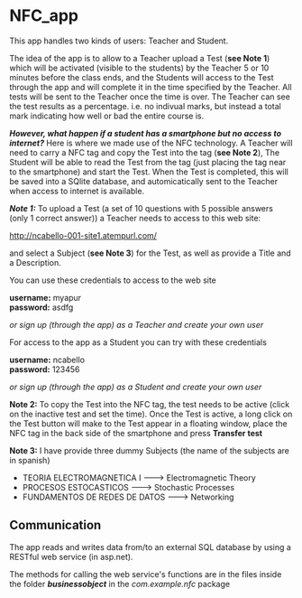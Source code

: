 # NFC_app

This app handles two kinds of users: Teacher and Student.

The idea of the app is to allow to a Teacher upload a Test (**see Note 1**) which will be activated (visible to the students) 
by the Teacher 5 or 10 minutes before the class ends, and the Students will access to the Test through the app and will complete
it in the time specified by the Teacher. 
All tests will be sent to the Teacher once the time is over. The Teacher can see the test results as a percentage. i.e. no 
indivual marks, but instead a total mark indicating how well or bad the entire course is.

***However, what happen if a student has a smartphone but no access to internet?***
Here is where we made use of the NFC technology.
A Teacher will need to carry a NFC tag and copy the Test into the tag (**see Note 2**), The Student will be able to read the 
Test from the tag (just placing the tag near to the smartphone) and start the Test. When the Test is completed, this will be 
saved into a SQlite database, and automicatically sent to the Teacher when access to internet is available.


***Note 1:***
To upload a Test (a set of 10 questions with 5 possible answers (only 1 correct answer)) 
a Teacher needs to access to this web site:

http://ncabello-001-site1.atempurl.com/

and select a Subject (**see Note 3**) for the Test, as well as provide a Title and a Description.


You can use these credentials to access to the web site

**username:** myapur  
**password:** asdfg 

*or sign up (through the app) as a Teacher and create your own user*


For access to the app as a Student you can try with these credentials

**username:** ncabello  
**password:** 123456

*or sign up (through the app) as a Student and create your own user*


**Note 2:**
To copy the Test into the NFC tag, the test needs to be active (click on the inactive test and set the time). 
Once the Test is active, a long click on the Test button will make to the Test appear in a floating window, 
place the NFC tag in the back side of the smartphone and press **Transfer test**


**Note 3:**
I have provide three dummy Subjects (the name of the subjects are in spanish)
* TEORIA ELECTROMAGNETICA I      ---> Electromagnetic Theory
* PROCESOS ESTOCASTICOS          ---> Stochastic Processes
* FUNDAMENTOS DE REDES DE DATOS  ---> Networking


## Communication ##

The app reads and writes data from/to an external SQL database by using a RESTful web service (in asp.net).

The methods for calling the web service's functions are in the files inside the folder ***businessobject*** in the *com.example.nfc* package





